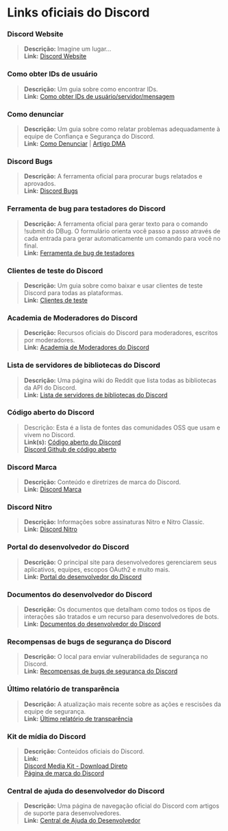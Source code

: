 # Links oficiais do Discord

### **Discord Website**[​](https://discordresources.com/wiki/resources/official-links#discord-website) <a href="#discord-website" id="discord-website"></a>

> **Descrição:** Imagine um lugar… \
> **Link:** [Discord Website](https://dis.gd/)

### Como obter IDs de usuário[​](https://discordresources.com/wiki/resources/official-links#how-to-get-user-ids) <a href="#how-to-get-user-ids" id="how-to-get-user-ids"></a>

> **Descrição:** Um guia sobre como encontrar IDs.\
> **Link:** [Como obter IDs de usuário/servidor/mensagem](https://dis.gd/findmyid)

### Como denunciar[​](https://discordresources.com/wiki/resources/official-links#how-to-report) <a href="#how-to-report" id="how-to-report"></a>

> **Descrição:** Um guia sobre como relatar problemas adequadamente à equipe de Confiança e Segurança do Discord.\
> **Link:** [Como Denunciar](https://dis.gd/howtoreport) | [Artigo DMA](https://discord.com/moderation/360058643194-104:-How-to-Report-Content-to-Discord)

### **Discord Bugs**[​](https://discordresources.com/wiki/resources/official-links#discord-bugs) <a href="#discord-bugs" id="discord-bugs"></a>

> **Descrição:** A ferramenta oficial para procurar bugs relatados e aprovados.\
> **Link:** [Discord Bugs](https://bugs.discord.com/)

### Ferramenta de bug para testadores do Discord[​](https://discordresources.com/wiki/resources/official-links#discord-testers-bug-tool) <a href="#discord-testers-bug-tool" id="discord-testers-bug-tool"></a>

> **Descrição:** A ferramenta oficial para gerar texto para o comando !submit do DBug. O formulário orienta você passo a passo através de cada entrada para gerar automaticamente um comando para você no final.\
> **Link:** [Ferramenta de bug de testadores](https://dis.gd/bug-tool)

### Clientes de teste do Discord <a href="#discord-testing-clients" id="discord-testing-clients"></a>

> **Descrição:** Um guia sobre como baixar e usar clientes de teste Discord para todas as plataformas.\
> **Link:** [Clientes de teste](https://support.discord.com/hc/en-us/articles/360035675191-Discord-Testing-Clients)

### Academia de Moderadores do Discord[​](https://discordresources.com/wiki/resources/official-links#discord-moderator-academy) <a href="#discord-moderator-academy" id="discord-moderator-academy"></a>

> **Descrição:** Recursos oficiais do Discord para moderadores, escritos por moderadores.\
> **Link:** [Academia de Moderadores do Discord](https://dis.gd/moderation)

### Lista de servidores de bibliotecas do Discord[​](https://discordresources.com/wiki/resources/official-links#discord-libraries-servers-list) <a href="#discord-libraries-servers-list" id="discord-libraries-servers-list"></a>

> **Descrição:** Uma página wiki do Reddit que lista todas as bibliotecas da API do Discord.\
> **Link:** [Lista de servidores de bibliotecas do Discord](https://www.reddit.com/r/discordapp/wiki/developers)

### Código aberto do Discord[​](https://discordresources.com/wiki/resources/official-links#discord-open-source) <a href="#discord-open-source" id="discord-open-source"></a>

> Descrição: Esta é a lista de fontes das comunidades OSS que usam e vivem no Discord.\
> **Link(s):** [Código aberto do Discord](https://discord.com/open-source)\
> [Discord Github de código aberto](https://github.com/discord/discord-open-source)

### **Discord** Marca[​](https://discordresources.com/wiki/resources/official-links#discord-branding) <a href="#discord-branding" id="discord-branding"></a>

> **Descrição:** Conteúdo e diretrizes de marca do Discord.\
> **Link:** [Discord Marca](https://discord.com/branding)

### **Discord Nitro**[​](https://discordresources.com/wiki/resources/official-links#discord-nitro) <a href="#discord-nitro" id="discord-nitro"></a>

> **Descrição:** Informações sobre assinaturas Nitro e Nitro Classic.\
> **Link:** [Discord Nitro](https://dis.gd/nitro)

### Portal do desenvolvedor do Discord[​](https://discordresources.com/wiki/resources/official-links#discord-developer-portal) <a href="#discord-developer-portal" id="discord-developer-portal"></a>

> **Descrição:** O principal site para desenvolvedores gerenciarem seus aplicativos, equipes, escopos OAuth2 e muito mais.\
> **Link:** [Portal do desenvolvedor do Discord](https://discord.com/developers/)

### Documentos do desenvolvedor do Discord[​](https://discordresources.com/wiki/resources/official-links#discord-developer-docs) <a href="#discord-developer-docs" id="discord-developer-docs"></a>

> **Descrição:** Os documentos que detalham como todos os tipos de interações são tratados e um recurso para desenvolvedores de bots.\
> **Link:** [Documentos do desenvolvedor do Discord](https://discord.dev/)

### Recompensas de bugs de segurança do Discord[​](https://discordresources.com/wiki/resources/official-links#discord-security-bug-bounties) <a href="#discord-security-bug-bounties" id="discord-security-bug-bounties"></a>

> **Descrição:** O local para enviar vulnerabilidades de segurança no Discord.\
> **Link:** [Recompensas de bugs de segurança do Discord](https://discord.com/security)

### Último relatório de transparência[​](https://discordresources.com/wiki/resources/official-links#latest-transparency-report) <a href="#latest-transparency-report" id="latest-transparency-report"></a>

> **Descrição:** A atualização mais recente sobre as ações e rescisões da equipe de segurança.\
> **Link:** [Último relatório de transparência](https://discord.com/blog/discord-transparency-report-h1-2021)

### Kit de mídia do Discord [​](https://discordresources.com/wiki/resources/official-links#discords-new-media-kit) <a href="#discords-new-media-kit" id="discords-new-media-kit"></a>

> **Descrição:** Conteúdos oficiais do Discord.\
> **Link:**\
> [Discord Media Kit - Download Direto](https://www.dropbox.com/sh/nabhhaq7kt59exr/AAB7U3f2pW-Jmvdul0yy7o-ia?dl=1)\
> [Página de marca do Discord](https://discord.com/branding)

### Central de ajuda do desenvolvedor do Discord[​](https://discordresources.com/wiki/resources/official-links#discord-developer-help-center) <a href="#discord-developer-help-center" id="discord-developer-help-center"></a>

> **Descrição:** Uma página de navegação oficial do Discord com artigos de suporte para desenvolvedores.\
> **Link:** [Central de Ajuda do Desenvolvedor](https://support-dev.discord.com/)
